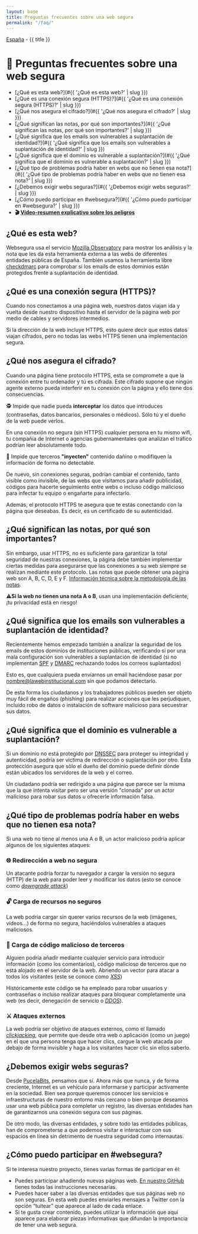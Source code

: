 ```yaml
---
layout: base
title: Preguntas frecuentes sobre una web segura
permalink: "/faq/"
---
```


[España](/) - {{ title }}

# 📌 Preguntas frecuentes sobre una web segura

- [¿Qué es esta web?](#{{ '¿Qué es esta web?' | slug }})
- [¿Qué es una conexión segura (HTTPS)?](#{{ '¿Qué es una conexión segura (HTTPS)?' | slug }})
- [¿Qué nos asegura el cifrado?](#{{ '¿Qué nos asegura el cifrado?' | slug }})
- [¿Qué significan las notas, por qué son importantes?](#{{ '¿Qué significan las notas, por qué son importantes?' | slug }})
- [¿Qué significa que los emails son vulnerables a suplantación de identidad?](#{{ '¿Qué significa que los emails son vulnerables a suplantación de identidad?' | slug }})
- [¿Qué significa que el dominio es vulnerable a suplantación?](#{{ '¿Qué significa que el dominio es vulnerable a suplantación?' | slug }})
- [¿Qué tipo de problemas podría haber en webs que no tienen esa nota?](#{{ '¿Qué tipo de problemas podría haber en webs que no tienen esa nota?' | slug }})
- [¿Debemos exigir webs seguras?](#{{ '¿Debemos exigir webs seguras?' | slug }})
- [¿Cómo puedo participar en #websegura?](#{{ '¿Cómo puedo participar en #websegura?' | slug }})
- **🎬 [Vídeo-resumen explicativo sobre los peligros](https://twitter.com/PucelaBits/status/1359577471016910855)**

<a id="{{ '¿Qué es esta web?' | slug }}"></a>

## ¿Qué es esta web?

Websegura usa el servicio [Mozilla Observatory](https://observatory.mozilla.org/) para mostrar los análisis y la nota que les da esta herramienta externa a las webs de diferentes entidades públicas de España. También usamos la herramienta libre [checkdmarc](https://github.com/domainaware/checkdmarc) para comprobar si los emails de estos dominios están protegidos frente a suplantación de identidad.

<a id="{{ '¿Qué es una conexión segura (HTTPS)?' | slug }}"></a>

## ¿Qué es una conexión segura (HTTPS)?

Cuando nos conectamos a una página web, nuestros datos viajan ida y vuelta desde nuestro dispositivo hasta el servidor de la página web por medio de cables y servidores intermedios.

Si la dirección de la web incluye HTTPS, esto quiere decir que estos datos viajan cifrados, pero no todas las webs HTTPS tienen una implementación segura.

<a id="{{ '¿Qué nos asegura el cifrado?' | slug }}"></a>

## ¿Qué nos asegura el cifrado?

Cuando una página tiene protocolo HTTPS, esta se compromete a que la conexión entre tu ordenador y tú es cifrada. Este cifrado supone que ningún agente externo pueda interferir en tu conexión con la página y ello tiene dos consecuencias.

🕵 Impide que nadie pueda **interceptar** los datos que introduces (contraseñas, datos bancarios, personales o médicos). Sólo tú y el dueño de la web puede verlos.

En una conexión no segura (sin HTTPS) cualquier persona en tu mismo wifi, tu compañía de Internet o agencias gubernamentales que analizan el tráfico podrían leer absolutamente todo.

💉 Impide que terceros **"inyecten"** contenido dañino o modifiquen la información de forma no detectable.

De nuevo, sin conexiones seguras, podrían cambiar el contenido, tanto visible como invisible, de las webs que visitamos para añadir publicidad, códigos para hacerte seguimiento entre webs o incluso código malicioso para infectar tu equipo o engañarte para infectarlo.

Además, el protocolo HTTPS te asegura que te estás conectando con la página que deseabas. Es decir, es un certificado de su autenticidad.

<a id="{{ '¿Qué significan las notas, por qué son importantes?' | slug }}"></a>

## ¿Qué significan las notas, por qué son importantes?

Sin embargo, usar HTTPS, no es suficiente para garantizar la total seguridad de nuestras conexiones, la página debe también implementar ciertas medidas para asegurarse que las conexiones a su web siempre se realizan mediante este protocolo. Las notas que puede obtener una página web son A, B, C, D, E y F. [Información técnica sobre la metodología de las notas](https://github.com/mozilla/http-observatory/blob/master/httpobs/docs/scoring.md).

⚠**Si la web no tienen una nota A o B**, usan una implementación deficiente, ¡tu privacidad está en riesgo!

<a id="{{ '¿Qué significa que los emails son vulnerables a suplantación de identidad?' | slug }}"></a>

## ¿Qué significa que los emails son vulnerables a suplantación de identidad?

Recientemente hemos empezado también a analizar la seguridad de los emails de estos dominios de instituciones públicas, verificando si por una mala configuración son vulnerables a suplantación de identidad (si no implementan [SPF](https://es.wikipedia.org/wiki/Sender_Policy_Framework) y [DMARC](https://es.wikipedia.org/wiki/DMARC) rechazando todos los correos suplantados)

Esto es, que cualquiera pueda enviarnos un email haciéndose pasar por nombre@lawebinstitucional.com sin que podamos detectarlo.

De esta forma los ciudadanos y los trabajadores públicos pueden ser objeto muy fácil de engaños (phishing) para realizar acciones que les perjudiquen, incluido robo de datos o instalación de software malicioso para secuestrar sus datos.

<a id="{{ '¿Qué significa que el dominio es vulnerable a suplantación?' | slug }}"></a>

## ¿Qué significa que el dominio es vulnerable a suplantación?

Si un dominio no está protegido por [DNSSEC](https://www.incibe.es/protege-tu-empresa/blog/dnssec-asegurando-integridad-y-autenticidad-tu-dominio-web) para proteger su integridad y autenticidad, podría ser víctima de redirección o suplantación por otro. Esta protección asegura que sólo el dueño del dominio puede definir dónde están ubicados los servidores de la web y el correo.

Un ciudadano podría ser redirigido a una página que parece ser la misma que la que intenta visitar pero ser una versión "clonada" por un actor malicioso para robar sus datos u ofrecerle información falsa.

<a id="{{ '¿Qué tipo de problemas podría haber en webs que no tienen esa nota?' | slug }}"></a>

## ¿Qué tipo de problemas podría haber en webs que no tienen esa nota?

Si una web no tiene al menos una A o B, un actor malicioso podría aplicar algunos de los siguientes ataques:

### 🌐 Redirección a web no segura

Un atacante podría forzar tu navegador a cargar la versión no segura (HTTP) de la web para poder leer y modificar los datos (esto se conoce como [_downgrade attack_](https://en.wikipedia.org/wiki/Downgrade_attack))

### 🔓 Carga de recursos no seguros

La web podría cargar sin querer varios recursos de la web (imágenes, vídeos...) de forma no segura, haciéndolos vulnerables a ataques maliciosos.

### 👿 Carga de código malicioso de terceros

Alguien podría añadir mediante cualquier servicio para introducir información (como los comentarios), código malicioso de terceros que no está alojado en el servidor de la web. Abriendo un vector para atacar a todos los visitantes (este se conoce como [_XSS_](https://es.wikipedia.org/wiki/Cross-site_scripting))

Históricamente este código se ha empleado para robar usuarios y contraseñas o incluso realizar ataques para bloquear completamente una web (es decir, denegación de servicio o [_DDOS_](https://es.wikipedia.org/wiki/Ataque_de_denegaci%C3%B3n_de_servicio)).

### ⚔ Ataques externos

La web podría ser objetivo de ataques externos, como el llamado [_clickjacking_](https://es.wikipedia.org/wiki/Clickjacking), que permite que desde otra web o aplicación (como un juego) en el que una persona tenga que hacer clics, cargue la web atacada por debajo de forma invisible y haga a los visitantes hacer clic sin ellos saberlo.

<a id="{{ '¿Debemos exigir webs seguras?' | slug }}"></a>

## ¿Debemos exigir webs seguras?

Desde [PucelaBits](https://pucelabits.org/), pensamos que sí. Ahora más que nunca, y de forma creciente, Internet es un vehículo para informarse y participar activamente en la sociedad. Bien sea porque queremos conocer los servicios e infraestructuras de nuestro entorno más cercano o bien porque deseamos usar una web pública para completar un registro, las diversas entidades han de garantizarnos una conexión segura con sus páginas.

De otro modo, las diversas entidades, y sobre todo las entidades públicas, han de comprometerse a que podemos visitar e interactuar con sus espacios en línea sin detrimento de nuestra seguridad como internautas.

<a id="{{ '¿Cómo puedo participar en #websegura?' | slug }}"></a>

## ¿Cómo puedo participar en #websegura?

Si te interesa nuestro proyecto, tienes varias formas de participar en él:

- Puedes participar añadiendo nuevas páginas web. [En nuestro GitHub](https://github.com/PucelaBits/websegura#a%C3%B1adir-una-web) tienes todas las instrucciones necesarias.
- Puedes hacer saber a las diversas entidades que sus páginas web no son seguras. En esta web puedes enviarles mensajes a Twitter con la opción “tuitear” que aparece al lado de cada enlace.
- Si te gusta crear contenido, puedes utilizar la información que aquí aparece para elaborar piezas informativas que difundan la importancia de tener una web segura.
